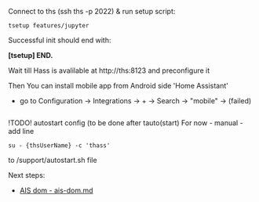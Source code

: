 
<!--
#@bashMarkupScript:0.0.1
#@depends:bs,python3.7(opt)
#@refs:https://www.home-assistant.io/docs/installation/virtualenv/
-->


Connect to ths (ssh ths -p 2022) & run setup script:
```
tsetup features/jupyter
```
Successful init should end with:

**\[tsetup\] END.**


Wait till Hass is avalilable at http://ths:8123 and preconfigure it

Then You can install mobile app from Android side 'Home Assistant'

- go to Configuration -> Integrations -> + -> Search -> "mobile" -> (failed)

	
	

		

	```

!TODO! autostart config (to be done after tauto(start)
For now - manual - add line
```
su - {thsUserName} -c 'thass'
```
to /support/autostart.sh file

Next steps: 

- [AIS dom - ais-dom.md](ais-dom.md)

	
